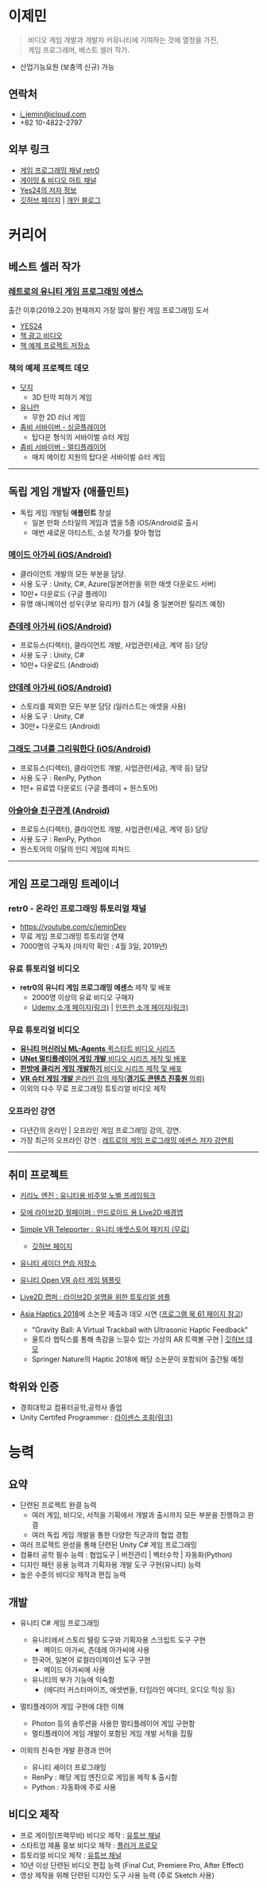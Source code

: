 # 이제민
> 비디오 게임 개발과 개발자 커뮤니티에 기여하는 것에 열정을 가진,
> <br>게임 프로그래머, 베스트 셀러 작가.

- 산업기능요원 (보충역 신규) 가능

## 연락처
- i_jemin@icloud.com
- +82 10-4822-2797

## 외부 링크
- [게임 프로그래밍 채널 retr0](https://yotube.com/c/JeminDev)
- [게이밍 & 비디오 아트 채널](https://www.youtube.com/user/IJemin4714)
- [Yes24의 저자 정보](http://www.yes24.com/24/AuthorFile/Author/248602)
- [깃허브 페이지](https://github.com/IJEMIN) | [개인 블로그](https://ijemin.com)

# 커리어

## 베스트 셀러 작가

### **[레트로의 유니티 게임 프로그래밍 에센스](http://www.hanbit.co.kr/store/books/look.php?p_code=B3604463061)**
출간 이후(2019.2.20) 현재까지 가장 많이 팔린 게임 프로그래밍 도서

- [YES24](http://www.yes24.com/Product/Goods/69320872)
- [책 광고 비디오](https://youtu.be/tBkF5il_zPU)
- [책 예제 프로젝트 저장소](https://github.com/IJEMIN/Unity-Programming-Essence)

### 책의 예제 프로젝트 데모

- [닷지](https://retro-book.itch.io/dodge)
    - 3D 탄막 피하기 게임
- [유니런](https://retro-book.itch.io/uni-run)
    - 무한 2D 러너 게임
- [좀비 서바이버 - 싱글플레이어](https://retro-book.itch.io/zombie)
    - 탑다운 형식의 서바이벌 슈터 게임
- [좀비 서바이버 - 멀티플레이어](https://retro-book.itch.io/zombie-multiplayer)
    - 매치 메이킹 지원의 탑다운 서바이벌 슈터 게임

---

## 독립 게임 개발자 (애플민트)

- 독립 게임 개발팀 **애플민트** 창설
    - 일본 만화 스타일의 게임과 앱을 5종 iOS/Android로 출시
    - 매번 새로운 아티스트, 소설 작가를 찾아 협업

### [메이드 아가씨 (iOS/Android)](https://applemintgames.com/메이드-아가씨)

- 클라이언트 개발의 모든 부분을 담당.
- 사용 도구 : Unity, C#, Azure(일본어판을 위한 애셋 다운로드 서버)
- 10만+ 다운로드 (구글 플레이)
- 유명 애니메이션 성우(쿠보 유리카) 참가 (4월 중 일본어판 릴리즈 예정)

### [츤데레 아가씨 (iOS/Android)](https://applemintgames.com/my-dere-girl)

- 프로듀스(디렉터), 클라이언트 개발, 사업관련(세금, 계약 등) 담당
- 사용 도구 : Unity, C#
- 10만+ 다운로드 (Android)

### [얀데레 아가씨 (iOS/Android)](https://applemintgames.com/yandere-girl)

- 스토리를 제외한 모든 부분 담당 (일러스트는 애셋을 사용)
- 사용 도구 : Unity, C#
- 30만+ 다운로드 (Android)

### [그래도 그녀를 그리워한다 (iOS/Android)](https://applemintgames.com/i-still-miss-her)

- 프로듀스(디렉터), 클라이언트 개발, 사업관련(세금, 계약 등) 담당
- 사용 도구 : RenPy, Python
- 1만+ 유료앱 다운로드 (구글 플레이 + 원스토어)


### [아슬아슬 친구관계 (Android)](https://applemintgames.com/kiri-friend)

- 프로듀스(디렉터), 클라이언트 개발, 사업관련(세금, 계약 등) 담당
- 사용 도구 : RenPy, Python
- 원스토어의 이달의 인디 게임에 피쳐드

---

## 게임 프로그래밍 트레이너

### **retr0** - 온라인 프로그래밍 튜토리얼 채널
- https://youtube.com/c/jeminDev
- 무료 게임 프로그래밍 튜토리얼 연재
- 7000명의 구독자 (마지막 확인 : 4월 3일, 2019년)

### 유료 튜토리얼 비디오
- **retr0의 유니티 게임 프로그래밍 에센스** 제작 및 배포
    - 2000명 이상의 유료 비디오 구매자
    - [Udemy 소개 페이지(링크)](https://www.udemy.com/retr0-unity) | [인프런 소개 페이지(링크)](https://www.inflearn.com/course/유니티-게임-프로그래밍-에센스)

### 무료 튜토리얼 비디오
- [**유니티 머신러닝 ML-Agents** 퀵스타트 비디오 시리즈](https://www.youtube.com/watch?v=twcmguIedhY&list=PLctzObGsrjfwYHL1obWlVdPRbpubkuKWp)
- [**UNet 멀티플레이어 게임 개발** 비디오 시리즈 제작 및 배포](https://www.youtube.com/playlist?list=PLctzObGsrjfxQ6A8KX1heuQaNkL5xMA2D)
- [**한방에 클리커 게임 개발하기** 비디오 시리즈 제작 및 배포](https://www.youtube.com/playlist?list=PLctzObGsrjfwc6xSh2CT7qD7VMHPgg6fW)
- [**VR 슈터 게임 개발** 온라인 강의 제작(**경기도 콘텐츠 진흥원** 의뢰)](https://www.youtube.com/watch?v=NXDDRFzlzIQ&list=PLctzObGsrjfx7qBglqhyWgDwuDAkqSZ6H)
- 이외의 다수 무료 프로그래밍 튜토리얼 비디오 제작

### 오프라인 강연
- 다년간의 온라인 | 오프라인 게임 프로그래밍 강의, 강연.
- 가장 최근의 오프라인 강연 : [레트로의 게임 프로그래밍 에센스 저자 강연회](http://www.hanbit.co.kr/store/education/edu_view.html?p_code=S4427455844)

---

## 취미 프로젝트

- [키리노 엔진 : 유니티용 비주얼 노벨 프레임워크](https://github.com/IJEMIN/Unity-Kirino-Engine)

- [모에 라이브2D 월페이퍼 : 안드로이드 용 Live2D 배경앱](https://play.google.com/store/apps/details?id=com.applemint.moewallpaper&hl=ko)

- [Simple VR Teleporter : 유니티 애셋스토어 패키지 (무료)](https://assetstore.unity.com/packages/tools/input-management/simple-vr-teleporter-115996)
    - [깃허브 페이지](https://github.com/IJEMIN/Simple-Unity-VR-Teleporter)

- [유니티 셰이더 연습 저장소](https://github.com/IJEMIN/Unity-Shader-Practice-Lab)

- [유니티 Open VR 슈터 게임 템플릿](https://github.com/IJEMIN/Unity-OpenVR-Shooter-Template)

- [Live2D 랩퍼 : 라이브2D 설명을 위한 튜토리얼 샘플](https://github.com/IJEMIN/Live2D-Wrapper-Sample-Unity-App)

- [Asia Haptics 2018](http://asiahaptics.org)에 소논문 제출과 데모 시연 ([프로그램 북 61 페이지 참고](http://asiahaptics.org/wp-content/uploads/2018/11/AsiaHaptics2018_ProgramBook_Final.pdf))
    - "Gravity Ball: A Virtual Trackball with Ultrasonic Haptic Feedback"<br>
    - 울트라 햅틱스를 통해 촉감을 느낄수 있는 가상의 AR 트랙볼 구현 | [깃허브 데모](https://github.com/IJEMIN/gravityball-shooter)
    - Springer Nature의 Haptic 2018에 해당 소논문이 포함되어 출간될 예정

## 학위와 인증
- 경희대학교 컴퓨터공학,공학사 졸업
- Unity Certifed Programmer : [라이센스 조회(링크)](https://www.youracclaim.com/badges/9d4e4c2b-645d-4495-8053-a82046dfaede/public_url)

# 능력

## 요약
- 단련된 프로젝트 완결 능력
    - 여러 게임, 비디오, 서적을 기획에서 개발과 출시까지 모든 부분을 진행하고 완결
    - 여러 독립 게임 개발을 통한 다양한 직군과의 협업 경험
- 여러 프로젝트 완성을 통해 단련된 Unity C# 게임 프로그래밍
- 컴퓨터 공학 필수 능력 : 협업도구 | 버전관리 | 벡터수학 | 자동화(Python)
- 디자인 패턴 응용 능력과 기획자용 개발 도구 구현(유니티) 능력
- 높은 수준의 비디오 제작과 편집 능력

## 개발
- 유니티 C# 게임 프로그래밍
    - 유니티에서 스토리 텔링 도구와 기획자용 스크립트 도구 구현
        - 메이드 아가씨, 츤데레 아가씨에 사용
    - 한국어, 일본어 로컬라이제이션 도구 구현
        - 메이드 아가씨에 사용
    - 유니티의 부가 기능에 익숙함
        - (에디터 커스터마이즈, 애셋번들, 타임라인 에디터, 오디오 믹싱 등)

- 멀티플레이어 게임 구현에 대한 이해
    - Photon 등의 솔루션을 사용한 멀티플레이어 게임 구현함
    - 멀티플레이어 게임 개발이 포함된 게임 개발 서적을 집필

- 이외의 친숙한 개발 환경과 언어
    - 유니티 셰이더 프로그래밍
    - RenPy : 해당 게임 엔진으로 게임을 제작 & 출시함
    - Python : 자동화에 주로 사용
    
## 비디오 제작
- 프로 게이밍(프랙무비) 비디오 제작 : [유튜브 채널](https://www.youtube.com/user/IJemin4714)
- 스타트업 제품 홍보 비디오 제작 : [플러거 프로모](https://www.youtube.com/watch?v=w9dOZ4CdzNc)
- 튜토리얼 비디오 제작 : [유튜브 채널](https://yotube.com/c/JeminDev)
- 10년 이상 단련된 비디오 편집 능력 (Final Cut, Premiere Pro, After Effect)
- 영상 제작을 위해 단련된 디자인 도구 사용 능력 (주로 Sketch 사용)
